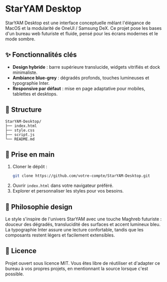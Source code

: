 # StarYAM Desktop

StarYAM Desktop est une interface conceptuelle mêlant l'élégance de MacOS et la modularité de OneUI / Samsung DeX. Ce projet pose les bases d'un bureau web futuriste et fluide, pensé pour les écrans modernes et le mode sombre.

## ✨ Fonctionnalités clés
- **Design hybride** : barre supérieure translucide, widgets vitrifiés et dock minimaliste.
- **Ambiance blue-grey** : dégradés profonds, touches lumineuses et typographie Inter.
- **Responsive par défaut** : mise en page adaptative pour mobiles, tablettes et desktops.

## 📁 Structure
```
StarYAM-Desktop/
├── index.html
├── style.css
├── script.js
└── README.md
```

## 🚀 Prise en main
1. Cloner le dépôt :
   ```bash
   git clone https://github.com/votre-compte/StarYAM-Desktop.git
   ```
2. Ouvrir `index.html` dans votre navigateur préféré.
3. Explorer et personnaliser les styles pour vos besoins.

## 🧭 Philosophie design
Le style s'inspire de l'univers StarYAM avec une touche Maghreb futuriste : douceur des dégradés, translucidité des surfaces et accent lumineux bleu. La typographie Inter assure une lecture confortable, tandis que les composants restent légers et facilement extensibles.

## 📄 Licence
Projet ouvert sous licence MIT. Vous êtes libre de réutiliser et d'adapter ce bureau à vos propres projets, en mentionnant la source lorsque c'est possible.
